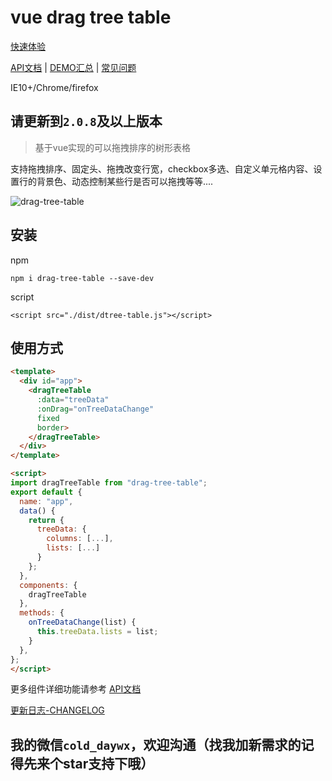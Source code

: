 # vue drag tree table


[快速体验](https://www.mofazhuan.com/demo/#/ "vue-drag-tree-table")

[API文档](https://www.mofazhuan.com/?p=5 "vue-drag-tree-table") | [DEMO汇总](https://www.mofazhuan.com/?p=18 "vue-drag-tree-table") | [常见问题](https://www.mofazhuan.com/?p=11 "vue-drag-tree-table")

IE10+/Chrome/firefox

## 请更新到```2.0.8```及以上版本
> 基于vue实现的可以拖拽排序的树形表格   

支持拖拽排序、固定头、拖拽改变行宽，checkbox多选、自定义单元格内容、设置行的背景色、动态控制某些行是否可以拖拽等等....

![drag-tree-table](https://www.mofazhuan.com/demo/demo.gif 'drag-tree-table')

## 安装
npm
``` bashs
npm i drag-tree-table --save-dev
```
script
``` bashs
<script src="./dist/dtree-table.js"></script>
```
## 使用方式

```html
<template>
  <div id="app">
    <dragTreeTable
      :data="treeData"
      :onDrag="onTreeDataChange"
      fixed
      border>
    </dragTreeTable>
  </div>
</template>

<script>
import dragTreeTable from "drag-tree-table";
export default {
  name: "app",
  data() {
    return {
      treeData: {
        columns: [...],
        lists: [...]
      }
    };
  },
  components: {
    dragTreeTable
  },
  methods: {
    onTreeDataChange(list) {
      this.treeData.lists = list;
    }
  },
};
</script>

```
更多组件详细功能请参考 [API文档](https://www.mofazhuan.com/2019/11/14/vue-drag-tree-table%E6%96%87%E6%A1%A3/ "vue-drag-tree-table")

[更新日志-CHANGELOG](CHANGELOG.md 'vue-drag-tree-table')

## 我的微信```cold_daywx```，欢迎沟通（找我加新需求的记得先来个star支持下哦）
